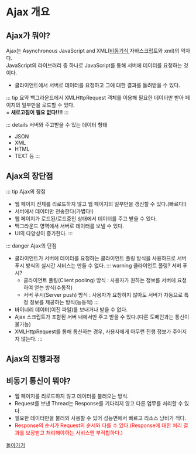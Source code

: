 # Ajax 개요

## Ajax가 뭐야?

Ajax는 Asynchronous JavaScript and XML(<a href='http://localhost:8080/vuepress/Study_Ajax/ajax_info/ajax_info.html#%E1%84%87%E1%85%B5%E1%84%83%E1%85%A9%E1%86%BC%E1%84%80%E1%85%B5-%E1%84%90%E1%85%A9%E1%86%BC%E1%84%89%E1%85%B5%E1%86%AB%E1%84%8B%E1%85%B5-%E1%84%86%E1%85%AF%E1%84%8B%E1%85%A3'>비동기식 </a>자바스크립트와 xml)의 약자다. \
JavaScript의 라이브러리 중 하나로
JavaScript를 통해 서버에 데이터를 요청하는 것이다.

- 클라이언트에서 서버로 데이터를 요청하고 그에 대한 결과를 돌려받을 수 있다.

::: tip 요약
백그라운드에서 XMLHttpRequest 객체를 이용해 필요한 데이터만 받아 페이지의 일부만을 로드할 수 있다. \
= **새로고침이 필요 없다!!!!**
:::

::: details 서버와 주고받을 수 있는 데이터 형태

- JSON
- XML
- HTML
- TEXT 등
  :::

## Ajax의 장단점

::: tip Ajax의 장점

- 웹 페이지 전체를 리로드하지 않고 웹 페이지의 일부만을 갱신할 수 있다.(빠르다!)
- 서버에서 데이터만 전송한다(가볍다!)
- 웹 페이지가 로드된/로드중인 상태에서 데이터를 주고 받을 수 있다.
- 백그라운드 영역에서 서버로 데이터를 보낼 수 있다.
- UI의 다양성이 증가한다.
  :::

::: danger Ajax의 단점

- 클라이언트가 서버에 데이터를 요청하는 클라이언트 풀링 방식을 사용하므로 서버 푸시 방식의 실시간 서비스는 만들 수 없다.
  ::: warning 클라이언트 풀링? 서버 푸시?
  - 클라이언트 풀링(Client pooling) 방식 : 사용자가 원하는 정보를 서버에 요청하여 얻는 방식(수동적)
  - 서버 푸시(Server push) 방식 : 사용자가 요청하지 않아도 서버가 자동으로 특정 정보를 제공하는 방식(능동적)
    :::
- 바이너리 데이터(이진 파일)를 보내거나 받을 수 없다.
- Ajax 스크립트가 포함된 서버 내에서만 주고 받을 수 있다.(다른 도메인과는 통신이 불가능)
- XMLHttpRequest를 통해 통신하는 경우, 사용자에게 아무런 진행 정보가 주어지지 않는다.
  :::

## Ajax의 진행과정

## 비동기 통신이 뭐야?

- 웹 페이지를 리로드하지 않고 데이터를 불러오는 방식.
- Request를 보낸 Thread는 Response를 기다리지 않고 다른 업무를 처리할 수 있다.
- 필요한 데이터만을 불러와 사용할 수 있어 성능면에서 빠르고 리소스 낭비가 적다.
- <font style='color:red;'>Response의 순서가 Request의 순서와 다를 수 있다.(Response에 대한 처리 결과를 보장받고 처리해야하는 서비스엔 부적합하다.)</font>

<a href='http://localhost:8080/vuepress/Study_Ajax/ajax_info/ajax_info.html#ajax%E1%84%80%E1%85%A1-%E1%84%86%E1%85%AF%E1%84%8B%E1%85%A3'>돌아가기</a>
